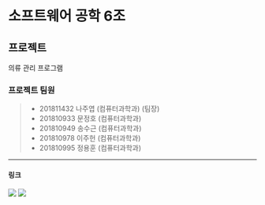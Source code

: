 # 소프트웨어 공학 6조

## 프로젝트
의류 관리 프로그램

 ### 프로젝트 팀원
> - 201811432 나주엽 (컴퓨터과학과) (팀장)
> - 201810933 문정호 (컴퓨터과학과)  
> - 201810949 송수근 (컴퓨터과학과)  
> - 201810978 이주헌 (컴퓨터과학과)     
> - 201810995 정용훈 (컴퓨터과학과)    

------------------------------
#### 링크
<a href="https://www.notion.so/6-a95b4c2689104ca9b492f9e45100214c"><img src="https://img.shields.io/badge/Notion-white?style=flat-square&logo=Notion&logoColor=black"/></a>
<a href="https://discord.gg/ny7RyAqF"><img src="https://img.shields.io/badge/Discord-white?style=flat-square&logo=Discord&logoColor=#5865F2"/></a>